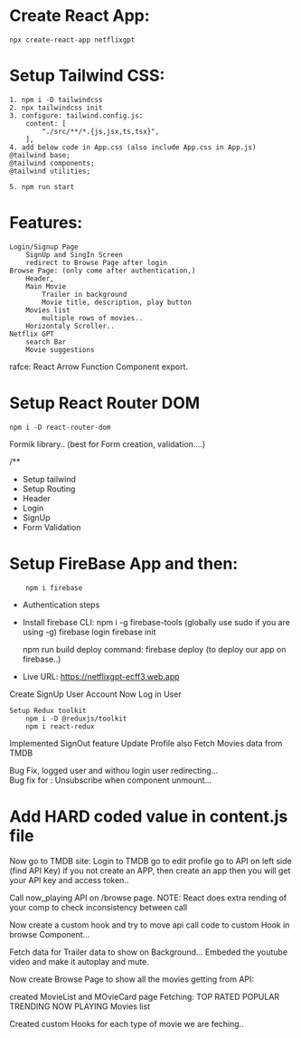 # Create React App:
    npx create-react-app netflixgpt

# Setup Tailwind CSS:
    1. npm i -D tailwindcss
    2. npx tailwindcss init
    3. configure: tailwind.config.js:
        content: [
            "./src/**/*.{js,jsx,ts,tsx}",
        ],
    4. add below code in App.css (also include App.css in App.js)
    @tailwind base;
    @tailwind components;
    @tailwind utilities;

    5. npm run start

# Features:
    Login/Signup Page
        SignUp and SingIn Screen
        redirect to Browse Page after login
    Browse Page: (only come after authentication,)
        Header,
        Main Movie
            Trailer in background
            Movie title, description, play button
        Movies list
            multiple rows of movies..
        Horizontaly Scroller..
    Netflix GPT
        search Bar
        Movie suggestions

rafce: React Arrow Function Component export.

# Setup React Router DOM
    npm i -D react-router-dom

Formik library.. (best for Form creation, validation....)

/**
 * Setup tailwind
 * Setup Routing
 * Header
 * Login
 * SignUp
 * Form Validation

# Setup FireBase App and then:
        npm i firebase
 * Authentication steps
 * Install firebase CLI:
        npm i -g firebase-tools (globally use sudo if you are using -g)
        firebase login
        firebase init
    
    npm run build
    deploy command: 
        firebase deploy   (to deploy our app on firebase..)
 *  Live URL:  https://netflixgpt-ecff3.web.app

  Create SignUp User Account
  Now Log in User

    Setup Redux toolkit
        npm i -D @reduxjs/toolkit
        npm i react-redux

 Implemented SignOut feature
 Update Profile also
 Fetch Movies data from TMDB   

 Bug Fix, logged user and withou login user redirecting...   
 Bug fix for : Unsubscribe when component unmount...

# Add HARD coded value in content.js file

Now go to TMDB site:
    Login to TMDB
    go to edit profile
    go to API on left side (find API Key)
    if you not create an APP, then create an app then you will get your API key and access token..

Call now_playing API on /browse page.
NOTE:  React does extra rending of your comp to check inconsistency between call

Now create a custom hook and try to move api call code to custom Hook in browse Component...

Fetch data for Trailer data to show on Background...
Embeded the youtube video and make it autoplay and mute.

Now create Browse Page to show all the movies getting from API:

created MovieList and MOvieCard page
Fetching:
    TOP RATED
    POPULAR
    TRENDING
    NOW PLAYING Movies list

Created custom Hooks for each type of movie we are feching..

